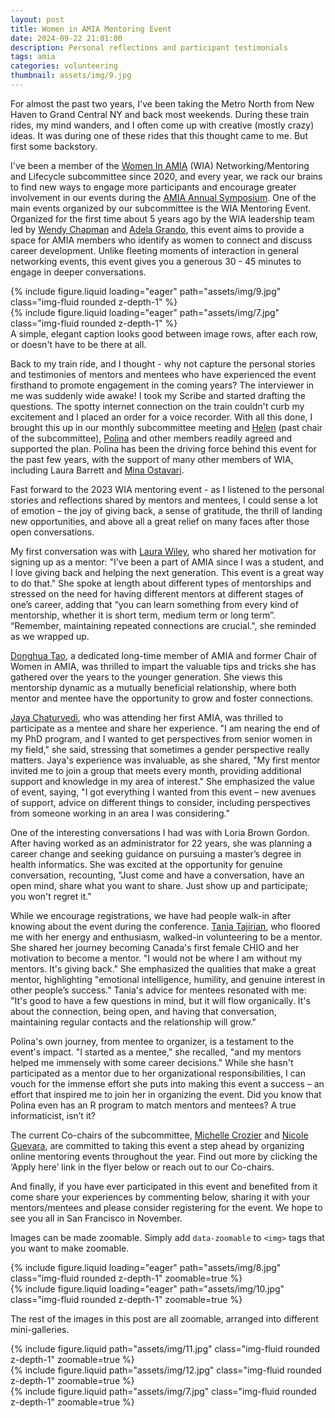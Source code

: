 ```yaml
---
layout: post
title: Women in AMIA Mentoring Event
date: 2024-09-22 21:01:00
description: Personal reflections and participant testimonials
tags: amia 
categories: volunteering
thumbnail: assets/img/9.jpg
---
```


For almost the past two years, I've been taking the Metro North from New Haven to Grand Central NY and back most weekends. During these train rides, my mind wanders, and I often come up with creative (mostly crazy) ideas. It was during one of these rides that this thought came to me. But first some backstory.

I've been a member of the [Women In AMIA](https://amia.org/communities/women_in_amia) (WIA) Networking/Mentoring and Lifecycle subcommittee since 2020, and every year, we rack our brains to find new ways to engage more participants and encourage greater involvement in our events during the [AMIA Annual Symposium](https://amia.org/education-events/amia-2024-annual-symposium). One of the main events organized by our subcommittee is the WIA Mentoring Event. Organized for the first time about 5 years ago by the WIA leadership team led by [Wendy Chapman](https://www.linkedin.com/in/wendy-chapman-b613812/) and [Adela Grando](https://www.linkedin.com/in/adela-grando-b96344b/), this event aims to provide a space for AMIA members who identify as women to connect and discuss career development. Unlike fleeting moments of interaction in general networking events, this event gives you a generous 30 - 45 minutes to engage in deeper conversations.

<div class="row mt-3">
    <div class="col-sm mt-3 mt-md-0">
        {% include figure.liquid loading="eager" path="assets/img/9.jpg" class="img-fluid rounded z-depth-1" %}
    </div>
    <div class="col-sm mt-3 mt-md-0">
        {% include figure.liquid loading="eager" path="assets/img/7.jpg" class="img-fluid rounded z-depth-1" %}
    </div>
</div>
<div class="caption">
    A simple, elegant caption looks good between image rows, after each row, or doesn't have to be there at all.
</div>

Back to my train ride, and I thought - why not capture the personal stories and testimonies of mentors and mentees who have experienced the event firsthand to promote engagement in the coming years? The interviewer in me was suddenly wide awake! I took my Scribe and started drafting the questions. The spotty internet connection on the train couldn't curb my excitement and I placed an order for a voice recorder. With all this done, I brought this up in our monthly subcommittee meeting and [Helen](https://www.linkedin.com/in/duo-helen-w-6b814910/) (past chair of the subcommittee), [Polina](https://www.linkedin.com/in/polinakukhareva/) and other members readily agreed and supported the plan. Polina has been the driving force behind this event for the past few years, with the support of many other members of WIA, including Laura Barrett and [Mina Ostavari](https://www.linkedin.com/in/minaostovari/).

Fast forward to the 2023 WIA mentoring event - as I listened to the personal stories and reflections shared by mentors and mentees, I could sense a lot of emotion – the joy of giving back, a sense of gratitude, the thrill of landing new opportunities, and above all a great relief on many faces after those open conversations. 

My first conversation was with [Laura Wiley](https://www.linkedin.com/in/laurakwiley/), who shared her motivation for signing up as a mentor: "I've been a part of AMIA since I was a student, and I love giving back and helping the next generation. This event is a great way to do that." She spoke at length about different types of mentorships and stressed on the need for having different mentors at different stages of one’s career, adding that “you can learn something from every kind of mentorship, whether it is short term, medium term or long term”. “Remember, maintaining repeated connections are crucial.", she reminded as we wrapped up. 

[Donghua Tao](https://www.linkedin.com/in/donghua-helen-tao-1997b17/), a dedicated long-time member of AMIA and former Chair of Women in AMIA, was thrilled to impart the valuable tips and tricks she has gathered over the years to the younger generation. She views this mentorship dynamic as a mutually beneficial relationship, where both mentor and mentee have the opportunity to grow and foster connections. 

[Jaya Chaturvedi](https://www.linkedin.com/in/jayachaturvedi/), who was attending her first AMIA, was thrilled to participate as a mentee and share her experience. "I am nearing the end of my PhD program, and I wanted to get perspectives from senior women in my field," she said, stressing that sometimes a gender perspective really matters. Jaya's experience was invaluable, as she shared, "My first mentor invited me to join a group that meets every month, providing additional support and knowledge in my area of interest." She emphasized the value of event, saying, "I got everything I wanted from this event – new avenues of support, advice on different things to consider, including perspectives from someone working in an area I was considering."

One of the interesting conversations I had was with Loria Brown Gordon. After having worked as an administrator for 22 years, she was planning a career change and seeking guidance on pursuing a master’s degree in health informatics. She was excited at the opportunity for genuine conversation, recounting, "Just come and have a conversation, have an open mind, share what you want to share. Just show up and participate; you won't regret it."

While we encourage registrations, we have had people walk-in after knowing about the event during the conference. [Tania Tajirian](https://www.linkedin.com/in/tania-tajirian-962124140/), who floored me with her energy and enthusiasm, walked-in volunteering to be a mentor. She shared her journey becoming Canada's first female CHIO and her motivation to become a mentor. "I would not be where I am without my mentors. It's giving back." She emphasized the qualities that make a great mentor, highlighting "emotional intelligence, humility, and genuine interest in other people’s success." Tania's advice for mentees resonated with me: "It's good to have a few questions in mind, but it will flow organically. It's about the connection, being open, and having that conversation, maintaining regular contacts and the relationship will grow."

Polina's own journey, from mentee to organizer, is a testament to the event's impact. "I started as a mentee," she recalled, "and my mentors helped me immensely with some career decisions." While she hasn't participated as a mentor due to her organizational responsibilities, I can vouch for the immense effort she puts into making this event a success – an effort that inspired me to join her in organizing the event. Did you know that Polina even has an R program to match mentors and mentees? A true informaticist, isn’t it? 

The current Co-chairs of the subcommittee, [Michelle Crozier](https://www.linkedin.com/in/michelle-crozier-phd-mph-cph-ab40213a/) and [Nicole Guevara](https://www.linkedin.com/in/nguevara/), are committed to taking this event a step ahead by organizing online mentoring events throughout the year. Find out more by clicking the ‘Apply here’ link in the flyer below or reach out to our Co-chairs.

And finally, if you have ever participated in this event and benefited from it come share your experiences by commenting below, sharing it with your mentors/mentees and please consider registering for the event. We hope to see you all in San Francisco in November. 








Images can be made zoomable.
Simply add `data-zoomable` to `<img>` tags that you want to make zoomable.

<div class="row mt-3">
    <div class="col-sm mt-3 mt-md-0">
        {% include figure.liquid loading="eager" path="assets/img/8.jpg" class="img-fluid rounded z-depth-1" zoomable=true %}
    </div>
    <div class="col-sm mt-3 mt-md-0">
        {% include figure.liquid loading="eager" path="assets/img/10.jpg" class="img-fluid rounded z-depth-1" zoomable=true %}
    </div>
</div>

The rest of the images in this post are all zoomable, arranged into different mini-galleries.

<div class="row mt-3">
    <div class="col-sm mt-3 mt-md-0">
        {% include figure.liquid path="assets/img/11.jpg" class="img-fluid rounded z-depth-1" zoomable=true %}
    </div>
    <div class="col-sm mt-3 mt-md-0">
        {% include figure.liquid path="assets/img/12.jpg" class="img-fluid rounded z-depth-1" zoomable=true %}
    </div>
    <div class="col-sm mt-3 mt-md-0">
        {% include figure.liquid path="assets/img/7.jpg" class="img-fluid rounded z-depth-1" zoomable=true %}
    </div>
</div>
